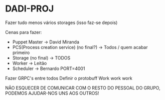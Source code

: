 # DADI-PROJ
Fazer tudo menos vários storages (isso faz-se depois)

Cenas para fazer:
  - Puppet Master -> David Miranda
  - PCS(Process creation service) (no final?) -> Todos / quem acabar primeiro
  - Storage (no final) -> TODOS
  - Worker -> Leitão
  - Scheduler -> Bernardo PORT=4001

Fazer GRPC's entre todos
Definir o protobuff
Work work work

NÃO ESQUECER DE COMUNICAR COM O RESTO DO PESSOAL DO GRUPO, PODEMOS AJUDAR-NOS UNS AOS OUTROS!
